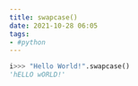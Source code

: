 ```yaml
---
title: swapcase()
date: 2021-10-28 06:05
tags:
- #python
---
```


```python
i>>> "Hello World!".swapcase()
'hELLO wORLD!'
```
